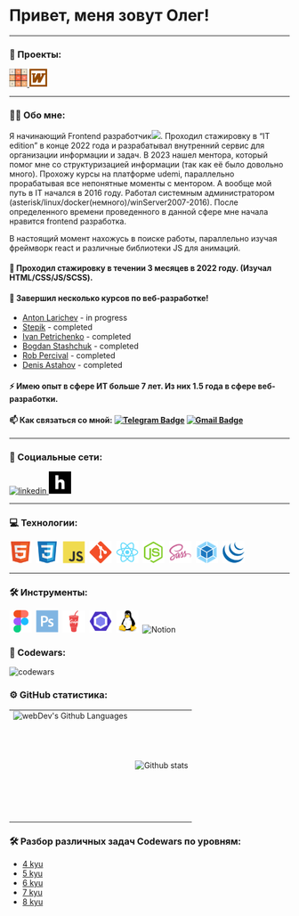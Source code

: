 
# Привет, меня зовут Олег!

---

### 🚀 Проекты:

<div id="games">
  <a href="https://ercera.github.io/2048-game" target="_blank">
  <img src="assets/games/2048-game.png" width="32" height="32" alt="2048-game" />
  </a>
  <a href="https://ercera.github.io/Wordle" target="_blank">
  <img src="assets/games/wordle-game.png" width="32" height="32" alt="Wordle" />
  </a>

</div>

---

### :man_technologist: Обо мне:

Я начинающий Frontend разработчик<img src="https://media.giphy.com/media/WUlplcMpOCEmTGBtBW/giphy.gif" width="30px">. 
Проходил стажировку в “IT edition” в конце 2022 года и разрабатывал внутренний сервис для организации информации и задач.
В 2023 нашел ментора, который помог мне со структуризацией информации (так как её было довольно много). Прохожу курсы на платформе udemi, параллельно прорабатывая все непонятные моменты с ментором.
А вообще мой путь в IT начался в 2016 году. Работал системным администратором (asterisk/linux/docker(немного)/winServer2007-2016). После определенного времени проведенного в данной сфере мне начала нравится frontend разработка.

В настоящий момент нахожусь в поиске работы, параллельно изучая фреймворк react и различные библиотеки JS для анимаций.

#### :telescope: Проходил стажировку в течении 3 месяцев в 2022 году. (Изучал HTML/CSS/JS/SCSS).

#### :seedling: Завершил несколько курсов по веб-разработке!
- [Anton Larichev](https://www.udemy.com/course/react-nextjs) - in progress
- [Stepik](https://stepik.org/course/38218/promo#toc?auth=login) - completed
- [Ivan Petrichenko](https://www.udemy.com/course/javascript_full) - completed
- [Bogdan Stashchuk](https://www.udemy.com/course/javascript-ru) - completed
- [Rob Percival](https://www.udemy.com/course/the-complete-web-developer-course-2-russian) - completed
- [Denis Astahov](https://www.udemy.com/course/linux-lpi) - completed

#### :zap: Имею опыт в сфере ИТ больше 7 лет. Из них 1.5 года в сфере веб-разработки.

#### :mailbox: Как связаться со мной: [![Telegram Badge](https://img.shields.io/badge/-shaliukovoleg-blue?style=flat&logo=Telegram&logoColor=white)](https://t.me/cloudhermit) [![Gmail Badge](https://img.shields.io/badge/-Gmail-red?style=flat&logo=Gmail&logoColor=white)](mailto:imaginationenclave@gmail.com)

---

### 🤝 Социальные сети:

  <div id="badges">
    <a href="https://www.linkedin.com/in/%D0%B0%D0%BB%D0%B5%D0%BA%D1%81%D0%B5%D0%B9-%D1%84%D0%B8%D0%BB%D0%B8%D0%BC%D0%BE%D0%BD%D0%BE%D0%B2-2a0b07257/" target="_blank">
      <img src="https://cdn-icons-png.flaticon.com/512/2504/2504799.png" width="40" height="40" alt="linkedin" />
    </a>
    <a href="https://career.habr.com/shalyukov-oleg" target="_blank">
      <img src="assets/icons/Habr.svg" width="40" height="40" alt="habr"/>
    </a>
  </div>

---

### 💻 Технологии:

<div>
  <img src="https://github.com/devicons/devicon/blob/master/icons/html5/html5-original.svg" title="html5" alt="html5" width="40" height="40"/>&nbsp
  <img src="https://github.com/devicons/devicon/blob/master/icons/css3/css3-original.svg" title="css" alt="css" width="40" height="40"/>&nbsp
  <img src="https://github.com/devicons/devicon/blob/master/icons/javascript/javascript-original.svg" title="javascript" alt="javascript" width="40" height="40"/>&nbsp
  <img src="https://github.com/devicons/devicon/blob/master/icons/git/git-original.svg" title="git" alt="git" width="40" height="40"/>&nbsp
  <img src="https://github.com/devicons/devicon/blob/master/icons/react/react-original.svg" title="reactjs" alt="reactjs" width="40" height="40"/>&nbsp
  <img src="https://github.com/devicons/devicon/blob/master/icons/nodejs/nodejs-original.svg" title="nodejs" alt="nodejs" width="40" height="40"/>&nbsp
  <img src="https://github.com/devicons/devicon/blob/master/icons/sass/sass-original.svg" title="sass/scss" alt="sass/scss" width="40" height="40"/>&nbsp;
  <img src="https://github.com/devicons/devicon/blob/master/icons/webpack/webpack-original.svg" title="webpack" alt="webpack" width="40" height="40"/>&nbsp;
  <img src="https://github.com/devicons/devicon/blob/master/icons/jquery/jquery-original.svg" title="jquery" alt="jquery" width="40" height="40"/>&nbsp;
</div>

---

### 🛠 Инструменты:

<div>
  <img src="https://github.com/devicons/devicon/blob/master/icons/figma/figma-original.svg" title="figma" alt="figma" width="40" height="40"/>&nbsp;
  <img src="https://github.com/devicons/devicon/blob/master/icons/photoshop/photoshop-plain.svg" title="photoshop" alt="photoshop" width="40" height="40"/>&nbsp;
  <img src="https://github.com/devicons/devicon/blob/master/icons/gulp/gulp-plain.svg" title="gulp" alt="gulp" width="40" height="40"/>&nbsp;
  <img src="https://github.com/devicons/devicon/blob/master/icons/eslint/eslint-original.svg" title="eslint" alt="eslint" width="40" height="40"/>&nbsp;
  <img src="https://github.com/devicons/devicon/blob/master/icons/linux/linux-original.svg" title="linux" alt="linux" width="40" height="40"/>&nbsp;
  <img src="https://upload.wikimedia.org/wikipedia/commons/e/e9/Notion-logo.svg" title="Notion" alt="Notion" width="40" height="40"/>&nbsp;
</div>

### 🎯 Codewars:

![codewars](https://www.codewars.com/users/Heilagr/badges/large)

### ⚙️ GitHub статистика:

<table>
  <tr>
    <td>
      <img height="195px" align="right" alt="webDev's Github Languages" src="https://github-readme-stats-sigma-five.vercel.app/api/top-langs/?username=ShaliukovOleg&layout=compact&theme=vision-friendly-dark" />
    </td>
    <td>
      <img align="left" src="http://github-readme-streak-stats.herokuapp.com/?user=ShaliukovOleg&theme=dark&background=000000" alt="Github stats" />
    </td>
  </tr>
</table>

### 🛠 Разбор различных задач Codewars по уровням:
- [4 kyu](https://github.com/ShaliukovOleg/CodeWars-4-kyu-Solution-Explanation)
- [5 kyu](https://github.com/ShaliukovOleg/CodeWars-5-kyu-Solution-Explanation)
- [6 kyu](https://github.com/ShaliukovOleg/CodeWars-6-kyu-Solution-Explanation)
- [7 kyu](https://github.com/ShaliukovOleg/CodeWars-7-kyu-Solution-Explanation)
- [8 kyu](https://github.com/ShaliukovOleg/CodeWars-8-kyu-Solution-Explanation)
